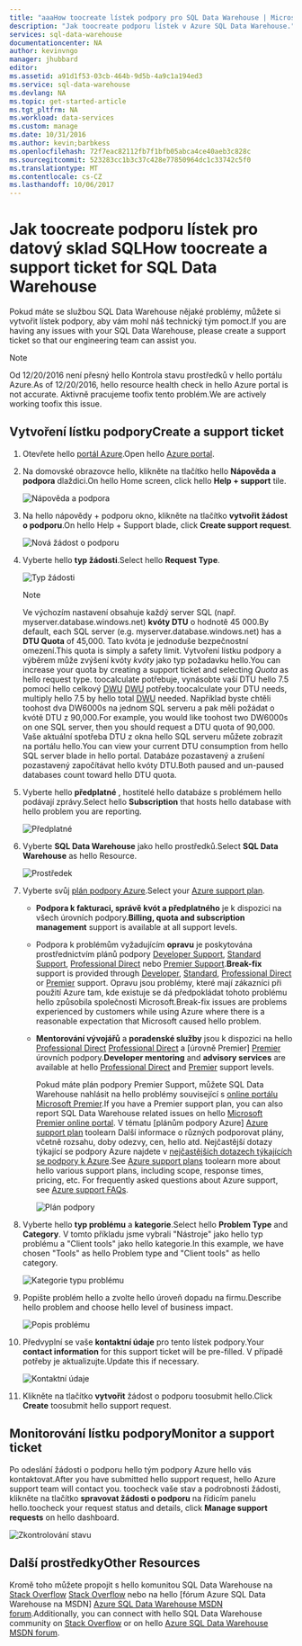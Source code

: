 ```yaml
---
title: "aaaHow toocreate lístek podpory pro SQL Data Warehouse | Microsoft Docs"
description: "Jak toocreate podporu lístek v Azure SQL Data Warehouse."
services: sql-data-warehouse
documentationcenter: NA
author: kevinvngo
manager: jhubbard
editor: 
ms.assetid: a91d1f53-03cb-464b-9d5b-4a9c1a194ed3
ms.service: sql-data-warehouse
ms.devlang: NA
ms.topic: get-started-article
ms.tgt_pltfrm: NA
ms.workload: data-services
ms.custom: manage
ms.date: 10/31/2016
ms.author: kevin;barbkess
ms.openlocfilehash: 72f7eac82112fb7f1bfb05abca4ce40aeb3c828c
ms.sourcegitcommit: 523283cc1b3c37c428e77850964dc1c33742c5f0
ms.translationtype: MT
ms.contentlocale: cs-CZ
ms.lasthandoff: 10/06/2017
---
```

# <a name="how-toocreate-a-support-ticket-for-sql-data-warehouse"></a><span data-ttu-id="eee72-103">Jak toocreate podporu lístek pro datový sklad SQL</span><span class="sxs-lookup"><span data-stu-id="eee72-103">How toocreate a support ticket for SQL Data Warehouse</span></span>
<span data-ttu-id="eee72-104">Pokud máte se službou SQL Data Warehouse nějaké problémy, můžete si vytvořit lístek podpory, aby vám mohl náš technický tým pomoct.</span><span class="sxs-lookup"><span data-stu-id="eee72-104">If you are having any issues with your SQL Data Warehouse, please create a support ticket so that our engineering team can assist you.</span></span>

> [!NOTE] 
> <span data-ttu-id="eee72-105">Od 12/20/2016 není přesný hello Kontrola stavu prostředků v hello portálu Azure.</span><span class="sxs-lookup"><span data-stu-id="eee72-105">As of 12/20/2016, hello resource health check in hello Azure portal is not accurate.</span></span> <span data-ttu-id="eee72-106">Aktivně pracujeme toofix tento problém.</span><span class="sxs-lookup"><span data-stu-id="eee72-106">We are actively working toofix this issue.</span></span> 


## <a name="create-a-support-ticket"></a><span data-ttu-id="eee72-107">Vytvoření lístku podpory</span><span class="sxs-lookup"><span data-stu-id="eee72-107">Create a support ticket</span></span>
1. <span data-ttu-id="eee72-108">Otevřete hello [portál Azure][Azure portal].</span><span class="sxs-lookup"><span data-stu-id="eee72-108">Open hello [Azure portal][Azure portal].</span></span>
2. <span data-ttu-id="eee72-109">Na domovské obrazovce hello, klikněte na tlačítko hello **Nápověda a podpora** dlaždici.</span><span class="sxs-lookup"><span data-stu-id="eee72-109">On hello Home screen, click hello **Help + support** tile.</span></span>
   
    ![Nápověda a podpora](./media/sql-data-warehouse-get-started-create-support-ticket/help-support.png)
3. <span data-ttu-id="eee72-111">Na hello nápovědy + podporu okno, klikněte na tlačítko **vytvořit žádost o podporu**.</span><span class="sxs-lookup"><span data-stu-id="eee72-111">On hello Help + Support blade, click **Create support request**.</span></span>
   
    ![Nová žádost o podporu](./media/sql-data-warehouse-get-started-create-support-ticket/create-support-request.png)
   
    <a name="request-quota-change"></a> 
4. <span data-ttu-id="eee72-113">Vyberte hello **typ žádosti**.</span><span class="sxs-lookup"><span data-stu-id="eee72-113">Select hello **Request Type**.</span></span>
   
    ![Typ žádosti](./media/sql-data-warehouse-get-started-create-support-ticket/request-type.png)
   
   > [!NOTE]
   > <span data-ttu-id="eee72-115">Ve výchozím nastavení obsahuje každý server SQL (např. myserver.database.windows.net) **kvóty DTU** o hodnotě 45 000.</span><span class="sxs-lookup"><span data-stu-id="eee72-115">By default, each SQL server (e.g. myserver.database.windows.net) has a **DTU Quota** of 45,000.</span></span> <span data-ttu-id="eee72-116">Tato kvóta je jednoduše bezpečnostní omezení.</span><span class="sxs-lookup"><span data-stu-id="eee72-116">This quota is simply a safety limit.</span></span> <span data-ttu-id="eee72-117">Vytvoření lístku podpory a výběrem může zvýšení kvóty *kvóty* jako typ požadavku hello.</span><span class="sxs-lookup"><span data-stu-id="eee72-117">You can increase your quota by creating a support ticket and selecting *Quota* as hello request type.</span></span> <span data-ttu-id="eee72-118">toocalculate potřebuje, vynásobte vaší DTU hello 7.5 pomocí hello celkový [DWU] [ DWU] potřeby.</span><span class="sxs-lookup"><span data-stu-id="eee72-118">toocalculate your DTU needs, multiply hello 7.5 by hello total [DWU][DWU] needed.</span></span> <span data-ttu-id="eee72-119">Například byste chtěli toohost dva DW6000s na jednom SQL serveru a pak měli požádat o kvótě DTU z 90,000.</span><span class="sxs-lookup"><span data-stu-id="eee72-119">For example, you would like toohost two DW6000s on one SQL server, then you should request a DTU quota of 90,000.</span></span>  <span data-ttu-id="eee72-120">Vaše aktuální spotřeba DTU z okna hello SQL serveru můžete zobrazit na portálu hello.</span><span class="sxs-lookup"><span data-stu-id="eee72-120">You can view your current DTU consumption from hello SQL server blade in hello portal.</span></span> <span data-ttu-id="eee72-121">Databáze pozastavený a zrušení pozastavený započítávat hello kvóty DTU.</span><span class="sxs-lookup"><span data-stu-id="eee72-121">Both paused and un-paused databases count toward hello DTU quota.</span></span> 
   > 
   > 
5. <span data-ttu-id="eee72-122">Vyberte hello **předplatné** , hostitelé hello databáze s problémem hello podávají zprávy.</span><span class="sxs-lookup"><span data-stu-id="eee72-122">Select hello **Subscription** that hosts hello database with hello problem you are reporting.</span></span>
   
    ![Předplatné](./media/sql-data-warehouse-get-started-create-support-ticket/subscription.png)
6. <span data-ttu-id="eee72-124">Vyberte **SQL Data Warehouse** jako hello prostředků.</span><span class="sxs-lookup"><span data-stu-id="eee72-124">Select **SQL Data Warehouse** as hello Resource.</span></span>
   
    ![Prostředek](./media/sql-data-warehouse-get-started-create-support-ticket/resource.png)
7. <span data-ttu-id="eee72-126">Vyberte svůj [plán podpory Azure][Azure support plan].</span><span class="sxs-lookup"><span data-stu-id="eee72-126">Select your [Azure support plan][Azure support plan].</span></span>
   
   * <span data-ttu-id="eee72-127">**Podpora k fakturaci, správě kvót a předplatného** je k dispozici na všech úrovních podpory.</span><span class="sxs-lookup"><span data-stu-id="eee72-127">**Billing, quota and subscription management** support is available at all support levels.</span></span>
   * <span data-ttu-id="eee72-128">Podpora k problémům vyžadujícím **opravu** je poskytována prostřednictvím plánů podpory [Developer Support][Developer], [Standard Support][Standard], [Professional Direct][Professional Direct] nebo [Premier Support][Premier].</span><span class="sxs-lookup"><span data-stu-id="eee72-128">**Break-fix** support is provided through [Developer][Developer], [Standard][Standard], [Professional Direct][Professional Direct] or [Premier][Premier] support.</span></span> <span data-ttu-id="eee72-129">Opravu jsou problémy, které mají zákazníci při použití Azure tam, kde existuje se dá předpokládat tohoto problému hello způsobila společnosti Microsoft.</span><span class="sxs-lookup"><span data-stu-id="eee72-129">Break-fix issues are problems experienced by customers while using Azure where there is a reasonable expectation that Microsoft caused hello problem.</span></span>
   * <span data-ttu-id="eee72-130">**Mentorování vývojářů** a **poradenské služby** jsou k dispozici na hello [Professional Direct] [ Professional Direct] a [úrovně Premier] [ Premier] úrovních podpory.</span><span class="sxs-lookup"><span data-stu-id="eee72-130">**Developer mentoring** and **advisory services** are available at hello [Professional Direct][Professional Direct] and [Premier][Premier] support levels.</span></span> 
     
     <span data-ttu-id="eee72-131">Pokud máte plán podpory Premier Support, můžete SQL Data Warehouse nahlásit na hello problémy související s [online portálu Microsoft Premier][Microsoft Premier online portal].</span><span class="sxs-lookup"><span data-stu-id="eee72-131">If you have a Premier support plan, you can also report SQL Data Warehouse related issues on hello [Microsoft Premier online portal][Microsoft Premier online portal].</span></span>  <span data-ttu-id="eee72-132">V tématu [plánům podpory Azure] [ Azure support plan] toolearn Další informace o různých podporovat plány, včetně rozsahu, doby odezvy, cen, hello atd.  Nejčastější dotazy týkající se podpory Azure najdete v [nejčastějších dotazech týkajících se podpory k Azure][Azure support FAQs].</span><span class="sxs-lookup"><span data-stu-id="eee72-132">See [Azure support plans][Azure support plan] toolearn more about hello various support plans, including scope, response times, pricing, etc.  For frequently asked questions about Azure support, see [Azure support FAQs][Azure support FAQs].</span></span>  
     
     ![Plán podpory](./media/sql-data-warehouse-get-started-create-support-ticket/support-plan.png)
8. <span data-ttu-id="eee72-134">Vyberte hello **typ problému** a **kategorie**.</span><span class="sxs-lookup"><span data-stu-id="eee72-134">Select hello **Problem Type** and **Category**.</span></span> <span data-ttu-id="eee72-135">V tomto příkladu jsme vybrali "Nástroje" jako hello typ problému a "Client tools" jako hello kategorie.</span><span class="sxs-lookup"><span data-stu-id="eee72-135">In this example, we have chosen "Tools" as hello Problem type and "Client tools" as hello category.</span></span> 
   
    ![Kategorie typu problému](./media/sql-data-warehouse-get-started-create-support-ticket/problem-type-category.png)
9. <span data-ttu-id="eee72-137">Popište problém hello a zvolte hello úroveň dopadu na firmu.</span><span class="sxs-lookup"><span data-stu-id="eee72-137">Describe hello problem and choose hello level of business impact.</span></span>
   
    ![Popis problému](./media/sql-data-warehouse-get-started-create-support-ticket/problem-description.png)
10. <span data-ttu-id="eee72-139">Předvyplní se vaše **kontaktní údaje** pro tento lístek podpory.</span><span class="sxs-lookup"><span data-stu-id="eee72-139">Your **contact information** for this support ticket will be pre-filled.</span></span> <span data-ttu-id="eee72-140">V případě potřeby je aktualizujte.</span><span class="sxs-lookup"><span data-stu-id="eee72-140">Update this if necessary.</span></span>
    
    ![Kontaktní údaje](./media/sql-data-warehouse-get-started-create-support-ticket/contact-info.png)
11. <span data-ttu-id="eee72-142">Klikněte na tlačítko **vytvořit** žádost o podporu toosubmit hello.</span><span class="sxs-lookup"><span data-stu-id="eee72-142">Click **Create** toosubmit hello support request.</span></span>

## <a name="monitor-a-support-ticket"></a><span data-ttu-id="eee72-143">Monitorování lístku podpory</span><span class="sxs-lookup"><span data-stu-id="eee72-143">Monitor a support ticket</span></span>
<span data-ttu-id="eee72-144">Po odeslání žádosti o podporu hello tým podpory Azure hello vás kontaktovat.</span><span class="sxs-lookup"><span data-stu-id="eee72-144">After you have submitted hello support request, hello Azure support team will contact you.</span></span> <span data-ttu-id="eee72-145">toocheck vaše stav a podrobnosti žádosti, klikněte na tlačítko **spravovat žádosti o podporu** na řídicím panelu hello.</span><span class="sxs-lookup"><span data-stu-id="eee72-145">toocheck your request status and details, click **Manage support requests** on hello dashboard.</span></span>

![Zkontrolování stavu](./media/sql-data-warehouse-get-started-create-support-ticket/check-status.png)

## <a name="other-resources"></a><span data-ttu-id="eee72-147">Další prostředky</span><span class="sxs-lookup"><span data-stu-id="eee72-147">Other Resources</span></span>
<span data-ttu-id="eee72-148">Kromě toho můžete propojit s hello komunitou SQL Data Warehouse na [Stack Overflow] [ Stack Overflow] nebo na hello [fórum Azure SQL Data Warehouse na MSDN] [ Azure SQL Data Warehouse MSDN forum].</span><span class="sxs-lookup"><span data-stu-id="eee72-148">Additionally, you can connect with hello SQL Data Warehouse community on [Stack Overflow][Stack Overflow] or on hello [Azure SQL Data Warehouse MSDN forum][Azure SQL Data Warehouse MSDN forum].</span></span>

<!--Image references--> 

<!--Article references--> 
[DWU]: ./sql-data-warehouse-overview-what-is.md

<!--MSDN references--> 

<!--Other web references--> 
[Azure portal]: https://portal.azure.com/
[Azure support plan]: https://azure.microsoft.com/support/plans/?WT.mc_id=Support_Plan_510979/  
[Developer]: https://azure.microsoft.com/support/plans/developer/  
[Standard]: https://azure.microsoft.com/support/plans/standard/  
[Professional Direct]: https://azure.microsoft.com/support/plans/prodirect/  
[Premier]: https://azure.microsoft.com/support/plans/premier/  
[Azure support FAQs]: https://azure.microsoft.com/support/faq/
[Microsoft Premier online portal]: https://premier.microsoft.com/
[Stack Overflow]: https://stackoverflow.com/questions/tagged/azure-sqldw/
[Azure SQL Data Warehouse MSDN forum]: https://social.msdn.microsoft.com/Forums/home?forum=AzureSQLDataWarehouse/


